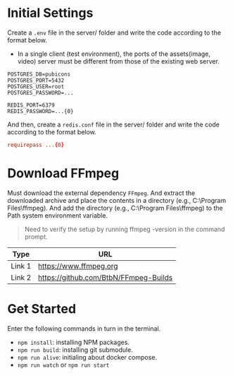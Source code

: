 # Initial Settings
Create a `.env` file in the server/ folder and write the code according to the format below.

- In a single client (test environment), the ports of the assets(image, video) server must be different from those of the existing web server.

```env
POSTGRES_DB=pubicons
POSTGRES_PORT=5432
POSTGRES_USER=root
POSTGRES_PASSWORD=...

REDIS_PORT=6379
REDIS_PASSWORD=...{0}
```

And then, create a `redis.conf` file in the server/ folder and write the code according to the format below.

```conf
requirepass ...{0}
```

# Download FFmpeg
Must download the external dependency `FFmpeg`. And extract the downloaded archive and place the contents in a directory (e.g., C:\Program Files\ffmpeg). And add the directory (e.g., C:\Program Files\ffmpeg) to the Path system environment variable.

> Need to verify the setup by running ffmpeg -version in the command prompt.

| Type | URL |
| ---- | ------ |
| Link 1 | https://www.ffmpeg.org |
| Link 2 | https://github.com/BtbN/FFmpeg-Builds |

# Get Started
Enter the following commands in turn in the terminal.

- `npm install`: installing NPM packages.
- `npm run build`: installing git submodule.
- `npm run alive`: initialing about docker compose.
- `npm run watch` or `npm run start`